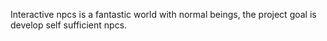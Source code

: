 Interactive npcs is a fantastic world with normal beings, the project goal is develop self sufficient npcs. 
